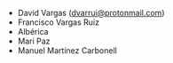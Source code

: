 
* David Vargas (dvarrui@protonmail.com)
* Francisco Vargas Ruiz
* Albérica
* Mari Paz
* Manuel Martínez Carbonell
